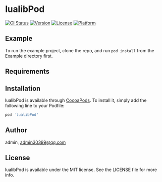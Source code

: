 # lualibPod

[![CI Status](https://img.shields.io/travis/admin/lualibPod.svg?style=flat)](https://travis-ci.org/admin/lualibPod)
[![Version](https://img.shields.io/cocoapods/v/lualibPod.svg?style=flat)](https://cocoapods.org/pods/lualibPod)
[![License](https://img.shields.io/cocoapods/l/lualibPod.svg?style=flat)](https://cocoapods.org/pods/lualibPod)
[![Platform](https://img.shields.io/cocoapods/p/lualibPod.svg?style=flat)](https://cocoapods.org/pods/lualibPod)

## Example

To run the example project, clone the repo, and run `pod install` from the Example directory first.

## Requirements

## Installation

lualibPod is available through [CocoaPods](https://cocoapods.org). To install
it, simply add the following line to your Podfile:

```ruby
pod 'lualibPod'
```

## Author

admin, admin30399@qq.com

## License

lualibPod is available under the MIT license. See the LICENSE file for more info.
